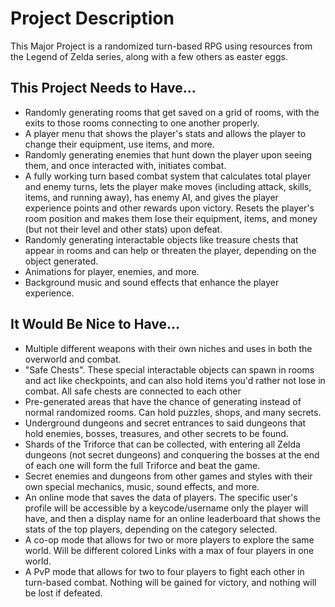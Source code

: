# Project Description

This Major Project is a randomized turn-based RPG using resources from the Legend of Zelda series, along with a few others as easter eggs.

## This Project Needs to Have...
- Randomly generating rooms that get saved on a grid of rooms, with the exits to those rooms connecting to one another properly.
- A player menu that shows the player's stats and allows the player to change their equipment, use items, and more.
- Randomly generating enemies that hunt down the player upon seeing them, and once interacted with, initiates combat.
- A fully working turn based combat system that calculates total player and enemy turns, lets the player make moves (including attack, skills, items, and running away), has enemy AI, and gives the player experience points and other rewards upon victory. Resets the player's room position and makes them lose their equipment, items, and money (but not their level and other stats) upon defeat.
- Randomly generating interactable objects like treasure chests that appear in rooms and can help or threaten the player, depending on the object generated.
- Animations for player, enemies, and more.
- Background music and sound effects that enhance the player experience.

## It Would Be Nice to Have...
- Multiple different weapons with their own niches and uses in both the overworld and combat.
- "Safe Chests". These special interactable objects can spawn in rooms and act like checkpoints, and can also hold items you'd rather not lose in combat. All safe chests are connected to each other
- Pre-generated areas that have the chance of generating instead of normal randomized rooms. Can hold puzzles, shops, and many secrets.
- Underground dungeons and secret entrances to said dungeons that hold enemies, bosses, treasures, and other secrets to be found.
- Shards of the Triforce that can be collected, with entering all Zelda dungeons (not secret dungeons) and conquering the bosses at the end of each one will form the full Triforce and beat the game.
- Secret enemies and dungeons from other games and styles with their own special mechanics, music, sound effects, and more.
- An online mode that saves the data of players. The specific user's profile will be accessible by a keycode/username only the player will have, and then a display name for an online leaderboard that shows the stats of the top players, depending on the category selected.
- A co-op mode that allows for two or more players to explore the same world. Will be different colored Links with a max of four players in one world.
- A PvP mode that allows for two to four players to fight each other in turn-based combat. Nothing will be gained for victory, and nothing will be lost if defeated.